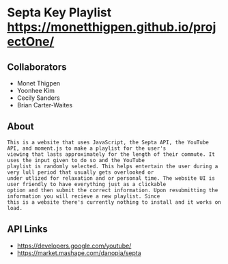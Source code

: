 # Septa Key Playlist https://monetthigpen.github.io/projectOne/

## Collaborators
  * Monet Thigpen
  * Yoonhee Kim
  * Cecily Sanders
  * Brian Carter-Waites
  
  ## About
    This is a website that uses JavaScript, the Septa API, the YouTube API, and moment.js to make a playlist for the user's 
    viewing that lasts approximately for the length of their commute. It uses the input given to do so and the YouTube 
    playlist is randomly selected. This helps entertain the user during a very lull period that usually gets overlooked or 
    under utlized for relaxation and or personal time. The website UI is user friendly to have everything just as a clickable 
    option and then submit the correct information. Upon resubmitting the information you will recieve a new playlist. Since 
    this is a website there's currently nothing to install and it works on load.
    
 ## API Links
  * https://developers.google.com/youtube/
  * https://market.mashape.com/danopia/septa
  
